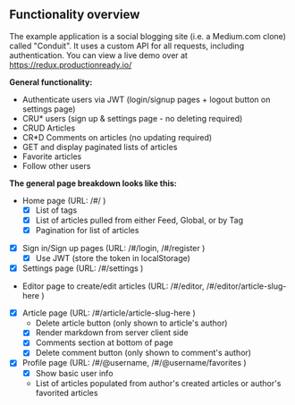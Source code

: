 ## Functionality overview

The example application is a social blogging site (i.e. a Medium.com clone) called "Conduit". It uses a custom API for all requests, including authentication. You can view a live demo over at https://redux.productionready.io/

**General functionality:**

- Authenticate users via JWT (login/signup pages + logout button on settings page)
- CRU\* users (sign up & settings page - no deleting required)
- CRUD Articles
- CR\*D Comments on articles (no updating required)
- GET and display paginated lists of articles
- Favorite articles
- Follow other users

**The general page breakdown looks like this:**

- Home page (URL: /#/ )
  - [x] List of tags
  - [x] List of articles pulled from either Feed, Global, or by Tag
  - [x] Pagination for list of articles
- [x] Sign in/Sign up pages (URL: /#/login, /#/register )
  - [x] Use JWT (store the token in localStorage)
- [x] Settings page (URL: /#/settings )
- Editor page to create/edit articles (URL: /#/editor, /#/editor/article-slug-here )
- [x] Article page (URL: /#/article/article-slug-here )
  - Delete article button (only shown to article's author)
  - [x] Render markdown from server client side
  - [x] Comments section at bottom of page
  - [x] Delete comment button (only shown to comment's author)
- [x] Profile page (URL: /#/@username, /#/@username/favorites )
  - [x] Show basic user info
  - List of articles populated from author's created articles or author's favorited articles
